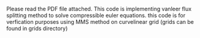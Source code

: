 Please read the PDF file attached.
This code is implementing vanleer flux splitting method to solve compressible euler equations.
this code is for verfication purposes using MMS method on curvelinear grid (grids can be found in grids directory)

